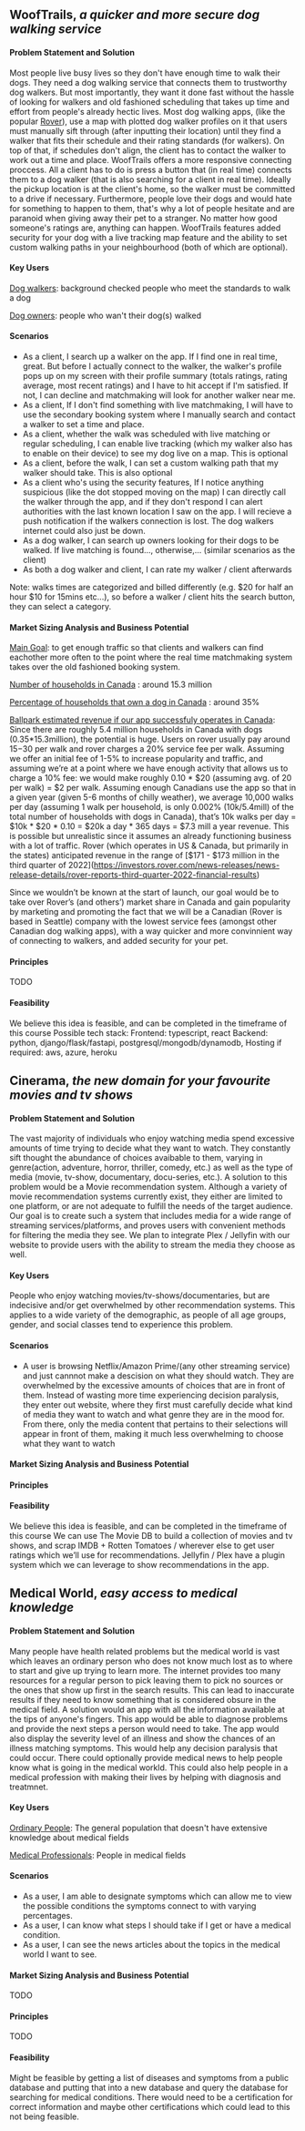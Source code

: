 ## WoofTrails, *a quicker and more secure dog walking service*

#### Problem Statement and Solution
Most people live busy lives so they don't have enough time to walk their dogs. They need a dog walking service that connects them to trustworthy dog walkers. But most importantly, they want it done fast without the hassle of looking for walkers and old fashioned scheduling that takes up time and effort from people's already hectic lives. Most dog walking apps, (like the popular [Rover](https://www.rover.com/ca/)), use a map with plotted dog walker profiles on it that users must manually sift through (after inputting their location) until they find a walker that fits their schedule and their rating standards (for walkers). On top of that, if schedules don't align, the client has to contact the walker to work out a time and place. WoofTrails offers a more responsive connecting proccess. All a client has to do is press a button that (in real time) connects them to a dog walker (that is also searching for a client in real time). Ideally the pickup location is at the client's home, so the walker must be committed to a drive if necessary. Furthermore, people love their dogs and would hate for something to happen to them, that's why a lot of people hesitate and are paranoid when giving away their pet to a stranger. No matter how good someone's ratings are, anything can happen. WoofTrails features added security for your dog with a live tracking map feature and the ability to set custom walking paths in your neighbourhood (both of which are optional). 

#### Key Users
<ins>Dog walkers</ins>: background checked people who meet the standards to walk a dog

<ins>Dog owners</ins>: people who wan't their dog(s) walked  

#### Scenarios
- As a client, I search up a walker on the app. If I find one in real time, great. But before I actually connect to the walker, the walker's profile pops up on my screen with their profile summary (totals ratings, rating average, most recent ratings) and I have to hit accept if I'm satisfied. If not, I can decline and matchmaking will look for another walker near me.
- As a client, If I don't find something with live matchmaking, I will have to use the secondary booking system where I manually search and contact a walker to set a time and place. 
- As a client, whether the walk was scheduled with live matching or regular scheduling, I can enable live tracking (which my walker also has to enable on their device) to see my dog live on a map. This is optional
- As a client, before the walk, I can set a custom walking path that my walker should take. This is also optional
- As a client who's using the security features, If I notice anything suspicious (like the dot stopped moving on the map) I can directly call the walker through the app, and if they don't respond I can alert authorities with the last known location I saw on the app. I will recieve a push notification if the walkers connection is lost. The dog walkers internet could also just be down. 
- As a dog walker, I can search up owners looking for their dogs to be walked. If live matching is found..., otherwise,... (similar scenarios as the client)
- As both a dog walker and client, I can rate my walker / client afterwards

Note: walks times are categorized and billed differently (e.g. $20 for half an hour $10 for 15mins etc...), so before a walker / client hits the search button, they can select a category. 

#### Market Sizing Analysis and Business Potential

<ins>Main Goal</ins>: to get enough traffic so that clients and walkers can find eachother more often to the point where the real time matchmaking system takes over the old fashioned booking system. 

[Number of households in Canada](https://www.globaldata.com/data-insights/macroeconomic/number-of-households-in-canada-2096147/#:~:text=2022%20Source%3A%20GlobalData-,Number%20of%20Households%20in%20Canada,the%20indicator%20increased%20by%2016.1%25.) : around 15.3 million

[Percentage of households that own a dog in Canada](https://petkeen.com/pet-ownership-statistics-canada/) : around 35%

<ins>Ballpark estimated revenue if our app successfuly operates in Canada</ins>: Since there are roughly 5.4 million households in Canada with dogs (0.35*15.3million), the potential is huge. Users on rover usually pay around $15-$30 per walk and rover charges a 20% service fee per walk. Assuming we offer an initial fee of 1-5% to increase popularity and traffic, and assuming we’re at a point where we have enough activity that allows us to charge a 10% fee: we would make roughly 0.10 * $20 (assuming avg. of 20 per walk) = $2 per walk. Assuming enough Canadians use the app so that in a given year (given 5-6 months of chilly weather), we average 10,000 walks per day (assuming 1 walk per household, is only 0.002% (10k/5.4mill) of the total number of households with dogs in Canada), that’s 10k walks per day =  $10k * $20 * 0.10 = $20k a day * 365 days = $7.3 mill a year revenue. This is possible but unrealistic since it assumes an already functioning business with a lot of traffic. Rover (which operates in US & Canada, but primarily in the states) anticipated revenue in the range of [$171 - $173 million in the third quarter of 2022](https://investors.rover.com/news-releases/news-release-details/rover-reports-third-quarter-2022-financial-results)

Since we wouldn’t be known at the start of launch, our goal would be to take over Rover’s (and others’) market share in Canada and gain popularity by marketing and promoting the fact that we will be a Canadian (Rover is based in Seattle) company with the lowest service fees (amongst other Canadian dog walking apps), with a way quicker and more convinnient way of connecting to walkers, and added security for your pet. 

#### Principles
TODO

#### Feasibility
We believe this idea is feasible, and can be completed in the timeframe of this course
Possible tech stack:
Frontend: typescript, react
Backend: python, django/flask/fastapi, postgresql/mongodb/dynamodb,
Hosting if required: aws, azure, heroku


## Cinerama, *the new domain for your favourite movies and tv shows*

#### Problem Statement and Solution
The vast majority of individuals who enjoy watching media spend excessive amounts of time trying to decide what they want to watch. They constantly sift thought the abundance of choices avaibable to them, varying in genre(action, adventure, horror, thriller, comedy, etc.) as well as the type of media (movie, tv-show, documentary, docu-series, etc.). A solution to this problem would be a Movie recommendation system. Although a variety of movie recommendation systems currently exist, they either are limited to one platform, or are not adequate to fulfill the needs of the target audience. Our goal is to create such a system that includes media for a wide range of streaming services/platforms, and proves users with convenient methods for filtering the media they see. We plan to integrate Plex / Jellyfin with our website to provide users with the ability to stream the media they choose as well. 

#### Key Users
People who enjoy watching movies/tv-shows/documentaries, but are indecisive and/or get overwhelmed by other recommendation systems. This applies to a wide variety of the demographic, as people of all age groups, gender, and social classes tend to experience this problem.

#### Scenarios
- A user is browsing Netflix/Amazon Prime/(any other streaming service) and just cannnot make a descision on what they should watch. They are overwhelmed by the excessive amounts of choices that are in front of them. Instead of wasting more time experiencing decision paralysis, they enter out website, where they first must carefully decide what kind of media they want to watch and what genre they are in the mood for. From there, only the media content that pertains to their selections will appear in front of them, making it much less overwhelming to choose what they want to watch
#### Market Sizing Analysis and Business Potential

#### Principles

#### Feasibility
We believe this idea is feasible, and can be completed in the timeframe of this course
We can use The Movie DB to build a collection of movies and tv shows, and scrap IMDB + Rotten Tomatoes / wherever else to get user ratings which we’ll use for recommendations.
Jellyfin / Plex have a plugin system which we can leverage to show recommendations in the app.

## Medical World, *easy access to medical knowledge*

#### Problem Statement and Solution
Many people have health related problems but the medical world is vast which leaves an ordinary person who does not know much lost as to where to start and give up trying to learn more. The internet provides too many resources for a regular person to pick leaving them to pick no sources or the ones that show up first in the search results. This can lead to inaccurate results if they need to know something that is considered obsure in the medical field. A solution would an app with all the information available at the tips of anyone's fingers. This app would be able to diagnose problems and provide the next steps a person would need to take. The app would also display the severity level of an illness and show the chances of an illness matching symptoms. This would help any decision paralysis that could occur. There could optionally provide medical news to help people know what is going in the medical workld. This could also help people in a medical profession with making their lives by helping with diagnosis and treatmnet. 

#### Key Users
<ins>Ordinary People</ins>: The general population that doesn't have extensive knowledge about medical fields


<ins>Medical Professionals</ins>: People in medical fields

#### Scenarios
- As a user, I am able to designate symptoms which can allow me to view the possible conditions the symptoms connect to with varying percentages.
- As a user, I can know what steps I should take if I get or have a medical condition.
- As a user, I can see the news articles about the topics in the medical world I want to see.

#### Market Sizing Analysis and Business Potential
TODO

#### Principles
TODO

#### Feasibility
Might be feasible by getting a list of diseases and symptoms from a public database and putting that into a new database and query the database for searching for medical conditions. There would need to be a certification for correct information and maybe other certifications which could lead to this not being feasible.
